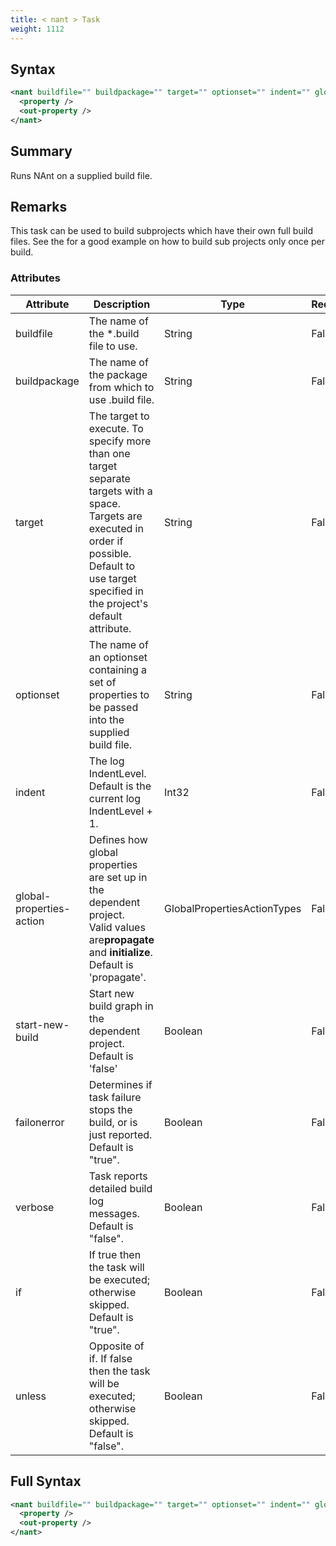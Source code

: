 ```yaml
---
title: < nant > Task
weight: 1112
---
```

## Syntax
```xml
<nant buildfile="" buildpackage="" target="" optionset="" indent="" global-properties-action="" start-new-build="" failonerror="" verbose="" if="" unless="">
  <property />
  <out-property />
</nant>
```
## Summary ##
Runs NAnt on a supplied build file.

## Remarks ##
This task can be used to build subprojects which have their own full build files.  See the for a good example on how to build sub projects only once per build.




### Attributes
| Attribute | Description | Type | Required |
| --------- | ----------- | ---- | -------- |
| buildfile | The name of the *.build file to use. | String | False |
| buildpackage | The name of the package from which to use .build file. | String | False |
| target | The target to execute.  To specify more than one target separate targets with a space.  Targets are executed in order if possible.  Default to use target specified in the project&#39;s default attribute. | String | False |
| optionset | The name of an optionset containing a set of properties to be passed into the supplied build file. | String | False |
| indent | The log IndentLevel. Default is the current log IndentLevel + 1. | Int32 | False |
| global-properties-action | Defines how global properties are set up in the dependent project.<br>Valid values are**propagate** and **initialize**. Default is &#39;propagate&#39;. | GlobalPropertiesActionTypes | False |
| start-new-build | Start new build graph in the dependent project. Default is &#39;false&#39; | Boolean | False |
| failonerror | Determines if task failure stops the build, or is just reported. Default is &quot;true&quot;. | Boolean | False |
| verbose | Task reports detailed build log messages.  Default is &quot;false&quot;. | Boolean | False |
| if | If true then the task will be executed; otherwise skipped. Default is &quot;true&quot;. | Boolean | False |
| unless | Opposite of if.  If false then the task will be executed; otherwise skipped. Default is &quot;false&quot;. | Boolean | False |

## Full Syntax
```xml
<nant buildfile="" buildpackage="" target="" optionset="" indent="" global-properties-action="" start-new-build="" failonerror="" verbose="" if="" unless="">
  <property />
  <out-property />
</nant>
```
